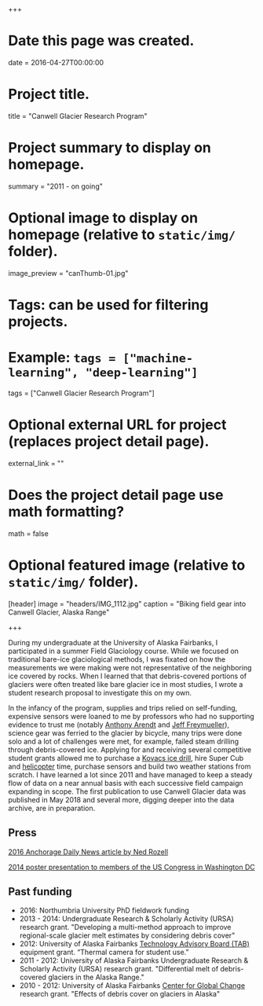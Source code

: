+++
# Date this page was created.
date = 2016-04-27T00:00:00

# Project title.
title = "Canwell Glacier Research Program"

# Project summary to display on homepage.
summary = "2011 - on going"

# Optional image to display on homepage (relative to `static/img/` folder).
image_preview = "canThumb-01.jpg"

# Tags: can be used for filtering projects.
# Example: `tags = ["machine-learning", "deep-learning"]`
tags = ["Canwell Glacier Research Program"]

# Optional external URL for project (replaces project detail page).
external_link = ""

# Does the project detail page use math formatting?
math = false

# Optional featured image (relative to `static/img/` folder).
[header]
image = "headers/IMG_1112.jpg"
caption = "Biking field gear into Canwell Glacier, Alaska Range"

+++

During my undergraduate at the University of Alaska Fairbanks, I participated in a summer Field Glaciology course. While we focused on traditional bare-ice glaciological methods, I was fixated on how the measurements we were making were not representative of the neighboring ice covered by rocks. When I learned that that debris-covered portions of glaciers were often treated like bare glacier ice in most studies, I wrote a student research proposal to investigate this on my own. 

In the infancy of the program, supplies and trips relied on self-funding, expensive sensors were loaned to me by professors who had no supporting evidence to trust me (notably [Anthony Arendt](http://apl.uw.edu/people/profile.php?last_name=Arendt&first_name=Anthony) and [Jeff Freymueller](http://gps.alaska.edu/jeff/)), science gear was ferried to the glacier by bicycle, many trips were done solo and a lot of challenges were met, for example, failed steam drilling through debris-covered ice. Applying for and receiving several competitive student grants allowed me to purchase a [Kovacs ice drill](https://kovacsicedrillingequipment.com/mechanical-drilling/), hire Super Cub and [helicopter](https://aklandex.com/) time, purchase sensors and build two weather stations from scratch. I have learned a lot since 2011 and have managed to keep a steady flow of data on a near annual basis with each successive field campaign expanding in scope. The first publication to use Canwell Glacier data was published in May 2018 and several more, digging deeper into the data archive, are in preparation.


## Press ##

[2016 Anchorage Daily News article by Ned Rozell](https://www.adn.com/alaska-news/science/2016/09/17/meet-the-man-studying-alaskas-glaciers-by-living-on-one-for-a-few-days-at-a-time-each-summer/)

[2014 poster presentation to members of the US Congress in Washington DC](https://uaf.edu/ursa/spotlight/)

## Past funding ##

- 2016: Northumbria University PhD fieldwork funding
- 2013 - 2014: Undergraduate Research & Scholarly Activity (URSA) research grant. "Developing a multi-method approach to improve regional-scale glacier melt estimates by considering debris cover"
- 2012: University of Alaska Fairbanks [Technology Advisory Board (TAB)](https://www.uaf.edu/files/uafgov/Attachment_227_2_TAB_Committee_Report_April_2012.pdf)  equipment grant. “Thermal camera for student use.”
- 2011 - 2012: University of Alaska Fairbanks Undergraduate Research & Scholarly Activity (URSA) research grant. "Differential melt of debris-covered glaciers in the Alaska Range."
- 2010 - 2012: University of Alaska Fairbanks [Center for Global Change](http://www.cgc.uaf.edu/student_grant/awardees-2010.htm) research grant. "Effects of debris cover on glaciers in Alaska"




